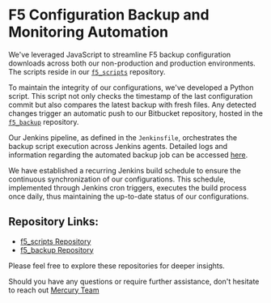 # F5 Configuration Backup and Monitoring Automation

We've leveraged JavaScript to streamline F5 backup configuration downloads across both our non-production and production environments. The scripts reside in our [`f5_scripts`](https://stash.mgmt.local/projects/MERC/repos/f5_scripts/browse) repository.

To maintain the integrity of our configurations, we've developed a Python script. This script not only checks the timestamp of the last configuration commit but also compares the latest backup with fresh files. Any detected changes trigger an automatic push to our Bitbucket repository, hosted in the [`f5_backup`](https://stash.mgmt.local/projects/MERC/repos/f5_backup/browse?at=refs%2Fheads%2Fmaster) repository.

Our Jenkins pipeline, as defined in the `Jenkinsfile`, orchestrates the backup script execution across Jenkins agents. Detailed logs and information regarding the automated backup job can be accessed [here](https://jenkins.dev.tools.mdgapp.net/job/Mercury-Devops/job/f5_automation/job/master/20/).

We have established a recurring Jenkins build schedule to ensure the continuous synchronization of our configurations. This schedule, implemented through Jenkins cron triggers, executes the build process once daily, thus maintaining the up-to-date status of our configurations.

## Repository Links:
- [f5_scripts Repository](https://stash.mgmt.local/projects/MERC/repos/f5_scripts/browse)
- [f5_backup Repository](https://stash.mgmt.local/projects/MERC/repos/f5_backup/browse?at=refs%2Fheads%2Fmaster)

Please feel free to explore these repositories for deeper insights.

Should you have any questions or require further assistance, don't hesitate to reach out [Mercury Team](MD-MercuryTeam@ihsmarkit.com)



